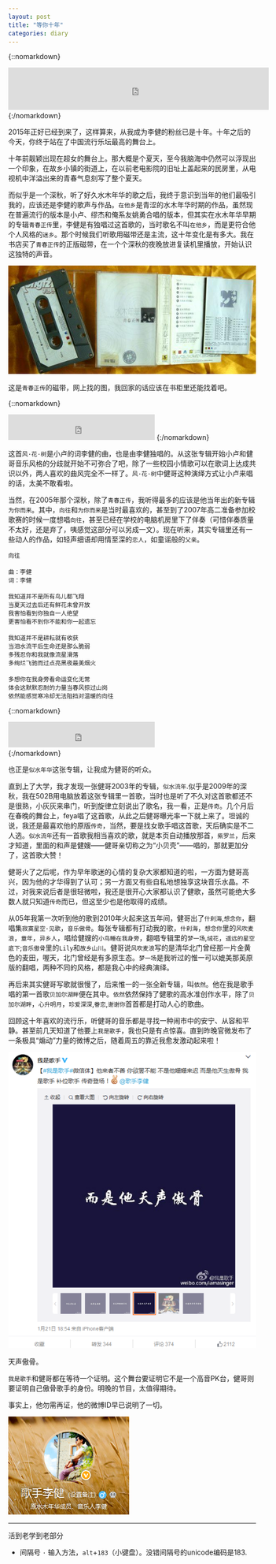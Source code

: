 ```yaml
---
layout: post
title: "等你十年"
categories: diary
---
```



{::nomarkdown}
<iframe frameborder="no" border="0" marginwidth="0" marginheight="0" width=530 height=86 src="http://music.163.com/outchain/player?type=2&id=110414&auto=1&height=66"></iframe>
{:/nomarkdown}

2015年正好已经到来了，这样算来，从我成为李健的粉丝已是十年。十年之后的今天，你终于站在了中国流行乐坛最高的舞台上。

十年前靓颖出现在超女的舞台上。那大概是个夏天，至今我脑海中仍然可以浮现出一个印象，在故乡小镇的街道上，在以前老电影院的旧址上盖起来的民房里，从电视机中洋溢出来的青春气息刻写了整个夏天。

而似乎是一个深秋，听了好久水木年华的歌之后，我终于意识到当年的他们最吸引我的，应该还是李健的歌声与作品。`在他乡`是青涩的水木年华时期的作品，虽然现在普遍流行的版本是小卢、缪杰和俺系友姚勇合唱的版本，但其实在水木年华早期的专辑`青春正传`里，李健是有独唱过这首歌的，当时歌名不叫`在他乡`，而是更符合他个人风格的`迷乡`。那个时候我们听歌用磁带还是主流，这十年变化是有多大。我在书店买了`青春正传`的正版磁带，在一个个深秋的夜晚放进复读机里播放，开始认识这独特的声音。

![青春正传][gedw]

这是`青春正传`的磁带，网上找的图，我回家的话应该在书柜里还能找着吧。

{::nomarkdown}
<iframe frameborder="no" border="0" marginwidth="0" marginheight="0" width=298 height=52 src="http://music.163.com/outchain/player?type=2&id=376404&auto=0&height=32"></iframe>
{:/nomarkdown}

这首`风·花·树`是小卢的词李健的曲，也是由李健独唱的。从这张专辑开始小卢和健哥音乐风格的分歧就开始不可弥合了吧，除了一些校园小情歌可以在歌词上达成共识以外，两人喜欢的曲风完全不一样了。`风·花·树`中健哥这种演绎方式让小卢来唱的话，太美不敢看啦。


当然，在2005年那个深秋，除了`青春正传`，我听得最多的应该是他当年出的新专辑`为你而来`。其中，`向往`和`为你而来`是当时最喜欢的，甚至到了2007年高二准备参加校歌赛的时候一度想唱`向往`，甚至已经在学校的电脑机房里下了伴奏（可惜伴奏质量不太好，还是弃了，咦感觉这部分可以另成一文）。现在听来，其实专辑里还有一些动人的作品，如轻声细语却用情至深的`恋人`，如童谣般的`父亲`。



	向往

	曲：李健
	词：李健

	我知道并不是所有鸟儿都飞翔
	当夏天过去后还有鲜花未曾开放
	我害怕看到你独自一人绝望
	更害怕看不到你不能和你一起遗忘

	我知道并不是耕耘就有收获
	当泪水流干后生命还是那么脆弱
	多残忍你和我就像流星滑落
	多绚烂飞驰而过点亮黑夜最美烟火

	多想你在我身旁看命运变化无常
	体会这默默忍耐的力量当春风掠过山岗
	依然能感觉寒冷却无法阻挡对温暖的向往

{::nomarkdown}
<div><iframe frameborder="no" border="0" marginwidth="0" marginheight="0" width=298 height=52 src="http://music.163.com/outchain/player?type=2&id=110334&auto=0&height=32" >  </iframe></div>
{:/nomarkdown}

也正是`似水年华`这张专辑，让我成为健哥的听众。

直到上了大学，我才发现一张健哥2003年的专辑，`似水流年`.似乎是2009年的深秋，我在502B用电脑放着这张专辑里一首歌，当时也是听了不久对这首歌都还不是很熟，小灰灰来串门，听到旋律立刻说出了歌名，我一看，正是`传奇`。几个月后在春晚的舞台上，feya唱了这首歌，从此之后健哥曝光率一下就上来了。坦诚的说，我还是最喜欢他的原版`传奇`，当然，要是找女歌手唱这首歌，天后确实是不二人选。`似水流年`还有一首歌我相当喜欢的歌，就是本页自动播放那首，`紫罗兰`，后来才知道，里面的和声是健嫂——健哥亲切称之为“小贝壳”——唱的，那就更加分了，这首歌大赞！

健哥火了之后呢，作为早年歌迷的心情的复杂大家都知道的啦，一方面为健哥高兴，因为他的才华得到了认可；另一方面又有些自私地想独享这块音乐水晶。不过，对我来说后者是很轻微啦，我还是很开心大家都认识了健歌，虽然可能绝大多数人就只知道`传奇`而已，但这至少也是他取得的成绩。

从05年我第一次听到他的歌到2010年火起来这五年间，健哥出了`什刹海`,`想念你`，翻唱集`寂寞星空·见歌`，`音乐傲骨`。每张专辑都有打动我的歌，`什刹海`，`想念你`里的`风吹麦浪`，`童年`，`异乡人`，唱给健嫂的`小鸟睡在我身旁`，翻唱专辑里的`梦一场`,`绒花`，`遥远的星空底下`;`音乐傲骨`里的`Lily`和`故乡山川`。健哥说`风吹麦浪`写的是清华北门曾经那一片金黄色的麦田，喔天，北门曾经是有多原生态。`梦一场`是我听过的惟一可以媲美那英原版的翻唱，两种不同的风格，都是我心中的经典演绎。

再后来其实健哥写歌就很慢了，后来惟一的一张全新专辑，叫`依然`。他在我是歌手唱的第一首歌`贝加尔湖畔`便在其中。`依然`依然保持了健歌的高水准创作水平，除了`贝加尔湖畔`，`心升明月`，`珍爱深深`,`眷恋`,`谢谢你`首首都是打动人心的歌曲。

回顾这十年喜欢的流行乐，听健哥的音乐都是寻找一种闹市中的安宁、从容和平静。甚至前几天知道了他要上`我是歌手`，我也只是有点惊喜。直到昨晚官微发布了一条极具“煽动”力量的微博之后，随着周五的靠近我愈发激动起来啦！

![微博][tmfg]

天声傲骨。

`我是歌手`和健哥都在等待一个证明。这个舞台要证明它不是一个高音PK台，健哥则要证明自己傲骨歌手的身份。明晚的节目，太值得期待。

事实上，他勿需再证，他的微博ID早已说明了一切。

![歌手李健][sbwv]



---

活到老学到老部分

+ 间隔号 `·` 输入方法，`alt`+`183`（小键盘）。没错间隔号的unicode编码是183.

[gedw]: /rsc/img/gedwghwf.jpg
[tmfg]: /rsc/img/gdtgwgme.png
[sbwv]: /rsc/img/sbwv.png